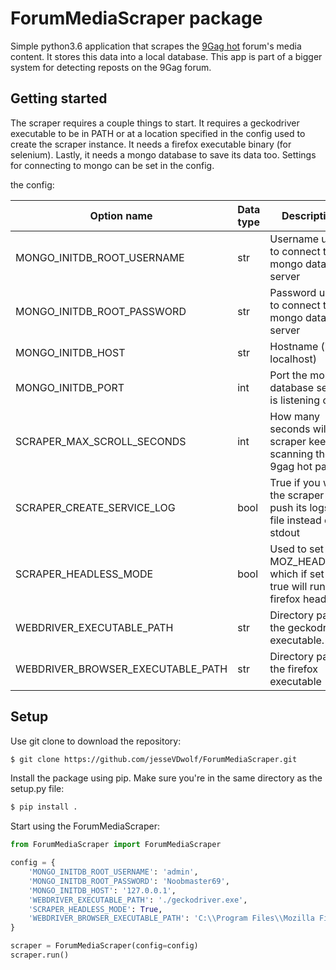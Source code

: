 ForumMediaScraper package
=========================
Simple python3.6 application that scrapes the [9Gag hot](https://9gag.com/hot) forum's media content. It stores
this data into a local database. This app is part of a bigger system for detecting reposts on the 9Gag forum.

Getting started
---------------
The scraper requires a couple things to start. It requires a geckodriver executable to be 
in PATH or at a location specified in the config used to create the scraper instance. It needs
a firefox executable binary (for selenium). Lastly, it needs a mongo database to save its data too. 
Settings for connecting to mongo can be set in the config.

the config:

| Option name | Data type | Description | Default |
| ----------- | --------- | ----------- | ------- |
| MONGO_INITDB_ROOT_USERNAME| str | Username used to connect to the mongo database server | None |
| MONGO_INITDB_ROOT_PASSWORD| str | Password used to connect to the mongo database server | None |
| MONGO_INITDB_HOST| str | Hostname (i.e. localhost) | None |
| MONGO_INITDB_PORT| int | Port the mongo database server is listening on | 27017 |
| SCRAPER_MAX_SCROLL_SECONDS| int | How many seconds will the scraper keep scanning the 9gag hot page | 60 |
| SCRAPER_CREATE_SERVICE_LOG| bool | True if you want the scraper to push its logs to a file instead of stdout | False |
| SCRAPER_HEADLESS_MODE| bool | Used to set MOZ_HEADLESS which if set to true will run firefox headless | True |
| WEBDRIVER_EXECUTABLE_PATH| str | Directory path to the geckodriver executable. | ./geckodriver |
| WEBDRIVER_BROWSER_EXECUTABLE_PATH| str | Directory path to the firefox executable | None |

Setup
----------
Use git clone to download the repository:

```bash
$ git clone https://github.com/jesseVDwolf/ForumMediaScraper.git
```

Install the package using pip. Make sure you're in the same directory as the setup.py file:
```bash
$ pip install .
```

Start using the ForumMediaScraper:
```python
from ForumMediaScraper import ForumMediaScraper

config = {
    'MONGO_INITDB_ROOT_USERNAME': 'admin',
    'MONGO_INITDB_ROOT_PASSWORD': 'Noobmaster69',
    'MONGO_INITDB_HOST': '127.0.0.1',
    'WEBDRIVER_EXECUTABLE_PATH': './geckodriver.exe',
    'SCRAPER_HEADLESS_MODE': True,
    'WEBDRIVER_BROWSER_EXECUTABLE_PATH': 'C:\\Program Files\\Mozilla Firefox\\firefox.exe'
}

scraper = ForumMediaScraper(config=config)
scraper.run()
```

